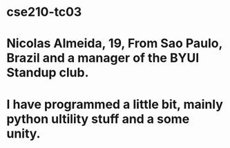 # cse210-tc03
# Nicolas Almeida, 19, From Sao Paulo, Brazil and a manager of the BYUI Standup club.
# I have programmed a little bit, mainly python ultility stuff and a some unity.
